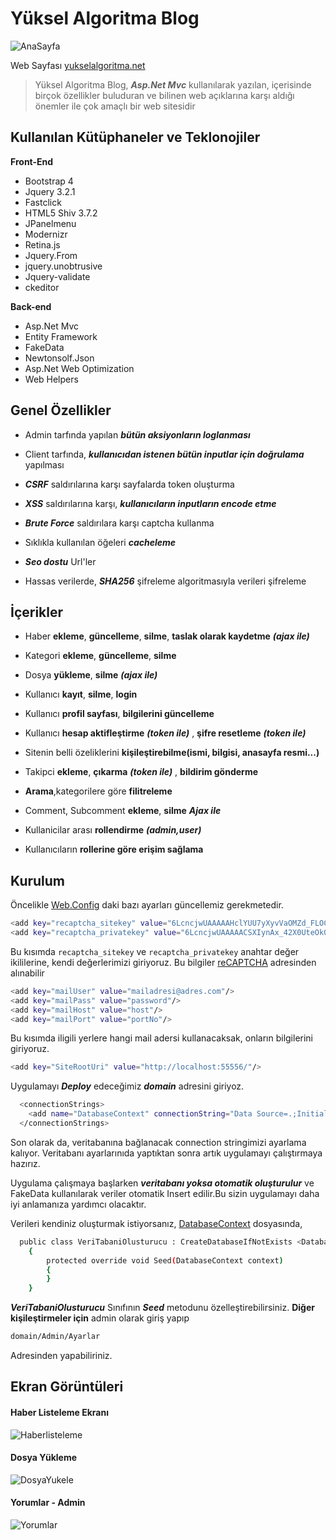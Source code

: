# Yüksel Algoritma Blog

![AnaSayfa](http://yukselalgoritma.net/Areas/Blog/Uploads/Anasayfa.PNG)

Web Sayfası [yukselalgoritma.net](http://yukselalgoritma.net)

> Yüksel Algoritma Blog, ***Asp.Net Mvc*** kullanılarak yazılan, içerisinde birçok özellikler buluduran ve bilinen web açıklarına karşı aldığı önemler ile çok amaçlı bir web sitesidir

## Kullanılan Kütüphaneler ve Teklonojiler

**Front-End**
* Bootstrap 4
* Jquery 3.2.1
* Fastclick
* HTML5 Shiv 3.7.2
* JPanelmenu
* Modernizr
* Retina.js
* Jquery.From
* jquery.unobtrusive
* Jquery-validate
* ckeditor

**Back-end**
* Asp.Net Mvc
* Entity Framework
* FakeData
* Newtonsolf.Json
* Asp.Net Web Optimization
* Web Helpers

## Genel Özellikler

* Admin tarfında yapılan ***bütün aksiyonların loglanması***

* Client tarfında, ***kullanıcıdan istenen bütün inputlar için doğrulama*** yapılması

* ***CSRF*** saldırılarına karşı sayfalarda token oluşturma

* ***XSS*** saldırılarına karşı, ***kullanıcıların inputların encode etme***

* ***Brute Force*** saldırılara karşı captcha kullanma

* Sıklıkla kullanılan öğeleri ***cacheleme***

* ***Seo dostu*** Url'ler

* Hassas verilerde, ***SHA256*** şifreleme algoritmasıyla verileri şifreleme

## İçerikler

* Haber **ekleme**, **güncelleme**, **silme**, **taslak olarak kaydetme**  ***(ajax ile)***

* Kategori **ekleme**, **güncelleme**, **silme**

* Dosya **yükleme**, **silme** ***(ajax ile)***

* Kullanıcı **kayıt**, **silme**, **login**

* Kullanıcı **profil sayfası**, **bilgilerini güncelleme**

* Kullanıcı **hesap aktifleştirme** ***(token ile)*** , **şifre resetleme** ***(token ile)***

* Sitenin belli özeliklerini **kişileştirebilme(ismi, bilgisi, anasayfa resmi...)**

* Takipci **ekleme**, **çıkarma** ***(token ile)*** , **bildirim gönderme**

* **Arama**,kategorilere göre **filitreleme**

* Comment, Subcomment **ekleme**, **silme**  ***Ajax ile***

* Kullanicilar arası **rollendirme** ***(admin,user)***

* Kullanıcıların **rollerine göre erişim sağlama**

## Kurulum

Öncelikle [Web.Config](yA%20Blog/Web.config) daki bazı ayarları güncellemiz gerekmetedir.

```sh
<add key="recaptcha_sitekey" value="6LcncjwUAAAAAHclYUU7yXyvVaOMZd_FLOCcb0mJ" />
<add key="recaptcha_privatekey" value="6LcncjwUAAAAACSXIynAx_42X0UteOk0VeXkPBVY" />
```
Bu kısımda `recaptcha_sitekey` ve `recaptcha_privatekey` anahtar değer ikililerine, kendi değerlerimizi giriyoruz. Bu bilgiler [reCAPTCHA](https://www.google.com/recaptcha/intro/android.html) adresinden alınabilir

```sh
<add key="mailUser" value="mailadresi@adres.com"/>
<add key="mailPass" value="password"/>
<add key="mailHost" value="host"/>
<add key="mailPort" value="portNo"/>
```
Bu kısımda iligili yerlere hangi mail adersi kullanacaksak, onların bilgilerini giriyoruz.

```sh
<add key="SiteRootUri" value="http://localhost:55556/"/>
```

Uygulamayı ***Deploy*** edeceğimiz ***domain*** adresini giriyoz.

```sh
  <connectionStrings>
    <add name="DatabaseContext" connectionString="Data Source=.;Initial Catalog=deneme;Integrated Security=True" providerName="System.Data.SqlClient" />
  </connectionStrings>
```

Son olarak da, veritabanına bağlanacak connection stringimizi ayarlama kalıyor. Veritabanı ayarlarınıda yaptıktan sonra artık uygulamayı çalıştırmaya hazırız.

Uygulama çalışmaya başlarken ***veritabanı yoksa otomatik oluşturulur*** ve FakeData kullanılarak veriler otomatik Insert edilir.Bu sizin uygulamayı daha iyi anlamanıza yardımcı olacaktır.

Verileri kendiniz oluşturmak istiyorsanız, [DatabaseContext](yA%20Blog/Areas/Blog/Models/Managers/DatabaseContext.cs) dosyasında,

```sh
  public class VeriTabaniOlusturucu : CreateDatabaseIfNotExists <DatabaseContext>
    {
        protected override void Seed(DatabaseContext context)
        {
        }
    }
```
***VeriTabaniOlusturucu*** Sınıfının ***Seed*** metodunu özelleştirebilirsiniz. **Diğer kişileştirmeler için** admin olarak giriş yapıp
```sh
domain/Admin/Ayarlar
```
Adresinden yapabiliriniz.

## Ekran Görüntüleri

#### Haber Listeleme Ekranı

![Haberlisteleme](http://yukselalgoritma.net/Areas/Blog/Uploads/Admin.PNG)

#### Dosya Yükleme

![DosyaYukele](http://yukselalgoritma.net/Areas/Blog/Uploads/DosyaYukleme.PNG)

#### Yorumlar - Admin

![Yorumlar](http://yukselalgoritma.net/Areas/Blog/Uploads/yorumlar.PNG)
